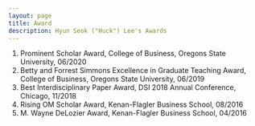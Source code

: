 ```yaml
---
layout: page
title: Award
description: Hyun Seok ("Huck") Lee's Awards
---
```



<!-- ### <u>Awards </u>-->
1. Prominent Scholar Award, College of Business, Oregons State University, 06/2020
2. Betty and Forrest Simmons Excellence in Graduate Teaching Award, College of Business, Oregons State University, 06/2019
3. Best Interdisciplinary Paper Award, DSI 2018 Annual Conference, Chicago, 11/2018
4. Rising OM Scholar Award, Kenan-Flagler Business School, 08/2016
5. M. Wayne DeLozier Award, Kenan-Flagler Business School, 04/2016

<!-- 
[click here for the most recent version of the paper]({{ BASE_PATH}}/pages/working_papers/sample-working-paper.pdf)
-->

<!-- Note: this is how to write a comment in HTML. Everything in here won't show up on your webpage.-->

<!--
To increase the size of the title, use fewer # in front of the paper title.
To decrease the size of the title, use more #. 
To remove the italics, remove the * before and after the description
To remove the underline from the title, remove the <u> tags (<u> and </u>)
-->
